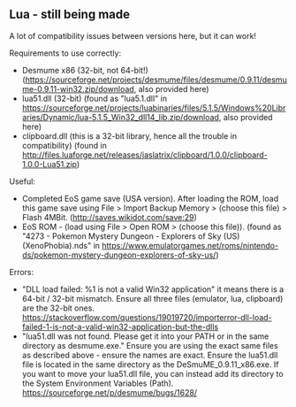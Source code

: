 ## Lua - still being made

A lot of compatibility issues between versions here, but it can work!

Requirements to use correctly:

- Desmume x86 (32-bit, not 64-bit!)
   (https://sourceforge.net/projects/desmume/files/desmume/0.9.11/desmume-0.9.11-win32.zip/download, also provided here)
- lua51.dll (32-bit)
   (found as "lua5.1.dll" in https://sourceforge.net/projects/luabinaries/files/5.1.5/Windows%20Libraries/Dynamic/lua-5.1.5_Win32_dll14_lib.zip/download, also provided here)
- clipboard.dll (this is a 32-bit library, hence all the trouble in compatibility)
   (found in http://files.luaforge.net/releases/jaslatrix/clipboard/1.0.0/clipboard-1.0.0-Lua51.zip)
   
Useful:
- Completed EoS game save (USA version). After loading the ROM, load this game save using File > Import Backup Memory > (choose this file) > Flash 4MBit.
   (http://saves.wikidot.com/save:29)
- EoS ROM -  (load using File > Open ROM > (choose this file)).
   (found as "4273 - Pokemon Mystery Dungeon - Explorers of Sky (US)(XenoPhobia).nds" in https://www.emulatorgames.net/roms/nintendo-ds/pokemon-mystery-dungeon-explorers-of-sky-us/)

Errors:

- "DLL load failed: %1 is not a valid Win32 application"
   it means there is a 64-bit / 32-bit mismatch. Ensure all three files (emulator, lua, clipboard) are the 32-bit ones.
   https://stackoverflow.com/questions/19019720/importerror-dll-load-failed-1-is-not-a-valid-win32-application-but-the-dlls
- "lua51.dll was not found. Please get it into your PATH or in the same directory as desmume.exe."
   Ensure you are using the exact same files as described above - ensure the names are exact.
   Ensure the lua51.dll file is located in the same directory as the DeSmuME_0.9.11_x86.exe.
   If you want to move your lua51.dll file, you can instead add its directory
   to the System Environment Variables (Path).
   https://sourceforge.net/p/desmume/bugs/1628/
